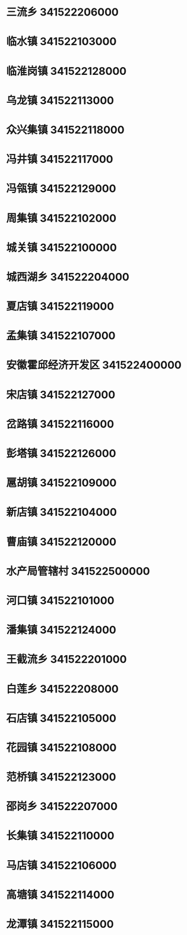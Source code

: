 # 三流乡 341522206000
# 临水镇 341522103000
# 临淮岗镇 341522128000
# 乌龙镇 341522113000
# 众兴集镇 341522118000
# 冯井镇 341522117000
# 冯瓴镇 341522129000
# 周集镇 341522102000
# 城关镇 341522100000
# 城西湖乡 341522204000
# 夏店镇 341522119000
# 孟集镇 341522107000
# 安徽霍邱经济开发区 341522400000
# 宋店镇 341522127000
# 岔路镇 341522116000
# 彭塔镇 341522126000
# 扈胡镇 341522109000
# 新店镇 341522104000
# 曹庙镇 341522120000
# 水产局管辖村 341522500000
# 河口镇 341522101000
# 潘集镇 341522124000
# 王截流乡 341522201000
# 白莲乡 341522208000
# 石店镇 341522105000
# 花园镇 341522108000
# 范桥镇 341522123000
# 邵岗乡 341522207000
# 长集镇 341522110000
# 马店镇 341522106000
# 高塘镇 341522114000
# 龙潭镇 341522115000
